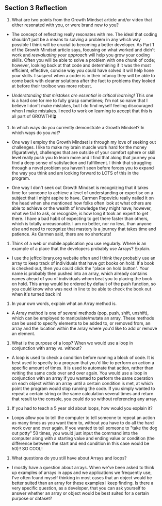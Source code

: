 ## Section 3 Reflection

1. What are two points from the Growth Mindset article and/or video that either resonated with you, or were brand new to you?
  - The concept of reflecting really resonates with me. The ideal that coding shouldn't just be a means to solving a problem in any which way possible I think will be crucial to becoming a better developer. As Part 1 of the Growth Mindset article says, focusing on what worked and didn't work and *reevaluating your approach* will help you grow your coding skills. Often you will be able to solve a problem with one chunk of code; however, looking back at that code and determining if it was the most efficient, effective, concise way you could have solved it will help hone your skills. I suspect when a coder is in their infancy they will be able to come back with cleaner solutions after the fact to problems they looked at before their toolbox was more robust.

  - *Understanding that mistakes are essential in critical learning!* This one is a hard one for me to fully grasp sometimes; I'm not so naive that I believe I don't make mistakes, but I do find myself feeling discouraged when I make mistakes. I need to work on learning to accept that this is all part of GROWTH!🪴

1. In which ways do you currently demonstrate a Growth Mindset? In which ways do you _not_?
  - One way I employ the Growth Mindset is through my love of seeking out challenges. I like to make my brain muscle work hard for the money (figuratively), challenges that are outside of your comfort sphere or skill level really push you to learn more and I find that along that journey you find a deep sense of satisfaction and fulfillment. I think that struggling through a novel problem you haven't seen before forces you to expand the way you think and am looking forward to LOTS of this in the program.

  - One way I don't seek out Growth Mindset is recognizing that it takes time for someone to achieve a level of understanding or expertise on a subject that I might aspire to have. Carmen Popoviciu really nailed it on the head when she mentioned how folks often look at what others are able to achieve or the wealth of knowledge they might have; however, what we fail to ask, or recognize, is how long it took an expert to get there. I have a bad habit of expecting to get there faster than others, which is totally unreasonable. I am no better, nor no less, than anyone else and need to recognize that mastery is a journey that takes time and patience. As Carmen said, there are no shortcuts!

1. Think of a web or mobile application you use regularly. Where is an example of a place that the developers probably use Arrays? Explain.
  - I use the jeffcolibrary.org website often and I think they probably use an array to keep track of individuals that have got books on hold. If a book is checked out, then you could click the "place on hold button". Your name is probably then pushed into an array, which already contains names ahead of you of individuals whom beat you to placing the book on hold. This array would be ordered by default of the push function, so you could know who was next in line to be able to check the book out when it's turned back in!

1. In your own words, explain what an Array method is.
  - A Array method is one of several methods (pop, push, shift, unshift), which can be employed to manipulate/mutate an array. These methods can be used to specify elements to be added to, or removed from, an array and the location within the array where you'd like to add or remove an element.

1. What is the purpose of a loop? When we would use a loop in conjunction with array vs. without?
  - A loop is used to check a condition before running a block of code. It is best used to specify to a program that you'd like to perform an action a specific amount of times. It is used to automate that action, rather than writing the same code over and over again. You would use a loop in conjunction with an array if you wanted to perform the same operation on each object within an array until a certain condition is met, at which point the program would stop running the code. If you simply wanted to repeat a certain string or the same calculation several times and return that result to the console, you could do so without referencing any array.

1. If you had to teach a 5 year old about loops, how would you explain it?
  - Loops allow you to tell the computer to tell someone to repeat an action as many times as you want them to, without you have to do all the hard work over and over again. If you wanted to tell someone to "take the dog out potty" 50 times, you would just input the command into the computer along with a starting value and ending value or condition (the difference between the start and end condition in this case would be 50)!! SO COOL!

1. What questions do you still have about Arrays and loops?
- I mostly have a question about arrays. When we've been asked to think up examples of arrays in apps and we applications we frequently use, I've often found myself thinking in most cases that an object would be better suited than an array for these examples I keep finding. Is there a very specific question, as a developer, that you can ask yourself to answer whether an array or object would be best suited for a certain purpose or dataset?

